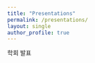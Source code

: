 ```yaml
---
title: "Presentations"
permalink: /presentations/
layout: single
author_profile: true
---
```


학회 발표
